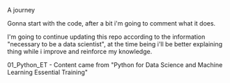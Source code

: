 A journey

Gonna start with the code, after a bit i'm going to comment what it does.

I'm going to continue updating this repo according to the information "necessary to be a data scientist", at the time being i'll be better explaining thing while i improve and reinforce my knowledge.

01_Python_ET - Content came from "Python for Data Science and Machine Learning Essential Training"
